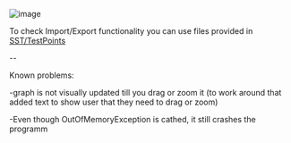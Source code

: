 ![image](https://github.com/SilentCoast/SST/assets/94042423/c7b52275-f9a3-4b08-b488-150df9d815cd)

To check Import/Export functionality you can use files provided in [SST/TestPoints](SST/TestPoints)

--

Known problems:

-graph is not visually updated till you drag or zoom it (to work around that added text to show user that they need to drag or zoom)

-Even though OutOfMemoryException is cathed, it still crashes the programm
